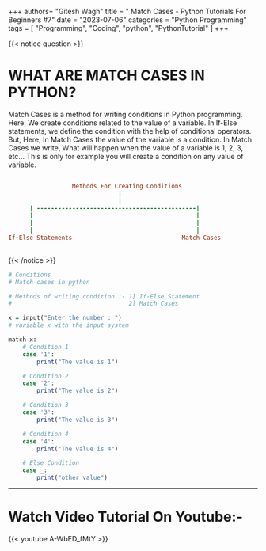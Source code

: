 +++
authors= "Gitesh Wagh"
title = " Match Cases - Python Tutorials For Beginners #7"
date = "2023-07-06"
categories = "Python Programming"
tags = [
  "Programming", 
  "Coding",
  "python",
  "PythonTutorial"
]
+++

{{< notice question >}}
# WHAT ARE MATCH CASES IN PYTHON?
Match Cases is a method for writing conditions in Python programming. Here, We create conditions related to the value of a variable. In If-Else statements, we define the condition with the help of conditional operators. But, Here, In Match Cases the value of the variable is a condition. In Match Cases we write, What will happen when the value of a variable is 1,  2, 3, etc... This is only for example you will create a condition on any value of variable.

```ruby

                  Methods For Creating Conditions
                               |
                               |
      | ---------------------------------------------|
      |                                              |
      |                                              |
      |                                              |
If-Else Statements                               Match Cases
                    
```
{{< /notice >}}

```ruby
# Conditions
# Match cases in python

# Methods of writing condition :- 1] If-Else Statement
#                                 2] Match Cases 

x = input("Enter the number : ")
# variable x with the input system

match x:
    # Condition 1
    case '1':
        print("The value is 1")

    # Condition 2
    case '2':
        print("The value is 2")

    # Condition 3
    case '3':
        print("The value is 3")

    # Condition 4
    case '4':
        print("The value is 4")

    # Else Condition
    case _:
        print("other value")
```

*********************
# Watch Video Tutorial On Youtube:-
{{< youtube A-WbED_fMtY >}}
